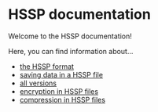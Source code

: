 # HSSP documentation

Welcome to the HSSP documentation!

Here, you can find information about...
- [the HSSP format](/documentation/about)
- [saving data in a HSSP file](/documentation/files)
- [all versions](/documentation/versions)
- [encryption in HSSP files](/documentation/encryption)
- [compression in HSSP files](/documentation/compression)